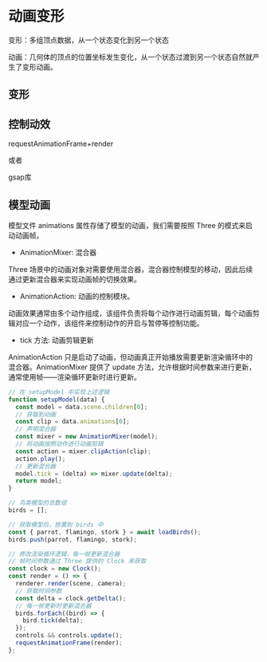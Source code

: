 # 动画变形

变形：多组顶点数据，从一个状态变化到另一个状态

动画：几何体的顶点的位置坐标发生变化，从一个状态过渡到另一个状态自然就产生了变形动画。

## 变形

## 控制动效

requestAnimationFrame+render

或者

gsap库

## 模型动画

模型文件 animations 属性存储了模型的动画，我们需要按照 Three 的模式来启动动画帧。

- AnimationMixer: 混合器

Three 场景中的动画对象对需要使用混合器，混合器控制模型的移动，因此后续通过更新混合器来实现动画帧的切换效果。

- AnimationAction: 动画的控制模块。

动画效果通常由多个动作组成，该组件负责将每个动作进行动画剪辑，每个动画剪辑对应一个动作，该组件来控制动作的开启与暂停等控制功能。

- tick 方法: 动画剪辑更新

AnimationAction 只是启动了动画，但动画真正开始播放需要更新渲染循环中的混合器。AnimationMixer 提供了 update 方法，允许根据时间参数来进行更新，通常使用帧——渲染循环更新时进行更新。

```js
// 在 setupModel 中实现上述逻辑
function setupModel(data) {
  const model = data.scene.children[0];
  // 获取到动画
  const clip = data.animations[0];
  // 声明混合器
  const mixer = new AnimationMixer(model);
  // 将动画按照动作进行动画剪辑
  const action = mixer.clipAction(clip);
  action.play();
  // 更新混合器
  model.tick = (delta) => mixer.update(delta);
  return model;
}
```

```js
// 鸟类模型的总数组
birds = [];

// 获取模型后，放置到 birds 中
const { parrot, flamingo, stork } = await loadBirds();
birds.push(parrot, flamingo, stork);

// 修改渲染循环逻辑，每一帧更新混合器
// 帧时间参数通过 Three 提供的 Clock 来获取
const clock = new Clock();
const render = () => {
  renderer.render(scene, camera);
  // 获取时间参数
  const delta = clock.getDelta();
  // 每一帧更新时更新混合器
  birds.forEach((bird) => {
    bird.tick(delta);
  });
  controls && controls.update();
  requestAnimationFrame(render);
};
```
